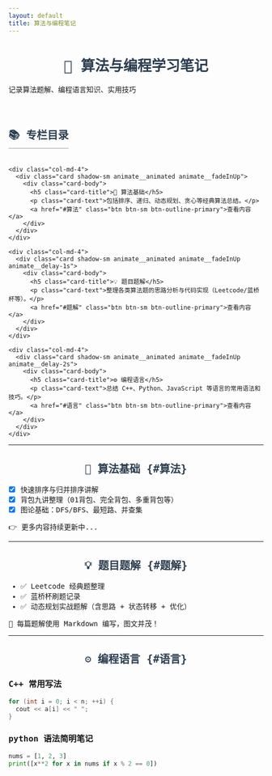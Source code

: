 ```yaml
---
layout: default
title: 算法与编程笔记
---
```


<!-- 字体 & 动效 & 样式库 -->
<link href="https://fonts.googleapis.com/css2?family=Fira+Code&display=swap" rel="stylesheet">
<link rel="stylesheet" href="https://cdnjs.cloudflare.com/ajax/libs/animate.css/4.1.1/animate.min.css"/>
<link href="https://cdn.jsdelivr.net/npm/bootstrap@5.3.0/dist/css/bootstrap.min.css" rel="stylesheet">

<!-- 自定义样式 -->
<style>
  body {
    font-family: 'Fira Code', monospace;
    background: #fdfdfd;
    padding: 40px 20px;
  }
  h1, h2 {
    text-align: center;
    color: #2c3e50;
  }
  .section-title {
    margin-top: 50px;
    margin-bottom: 20px;
    border-bottom: 2px solid #ccc;
    display: inline-block;
    padding-bottom: 5px;
  }
  .card-title {
    font-weight: bold;
    color: #0077cc;
  }
  .card-text {
    font-size: 0.95em;
  }
</style>

<!-- 欢迎标题 -->
<div class="text-center animate__animated animate__fadeInDown">
  <h1>📘 算法与编程学习笔记</h1>
  <p class="lead">记录算法题解、编程语言知识、实用技巧</p>
</div>

<!-- 专栏部分 -->
<div class="container mt-5">
  <h2 class="section-title">📚 专栏目录</h2>
  <div class="row g-4">

    <div class="col-md-4">
      <div class="card shadow-sm animate__animated animate__fadeInUp">
        <div class="card-body">
          <h5 class="card-title">🧮 算法基础</h5>
          <p class="card-text">包括排序、递归、动态规划、贪心等经典算法总结。</p>
          <a href="#算法" class="btn btn-sm btn-outline-primary">查看内容</a>
        </div>
      </div>
    </div>

    <div class="col-md-4">
      <div class="card shadow-sm animate__animated animate__fadeInUp animate__delay-1s">
        <div class="card-body">
          <h5 class="card-title">💡 题目题解</h5>
          <p class="card-text">整理各类算法题的思路分析与代码实现（Leetcode/蓝桥杯等）。</p>
          <a href="#题解" class="btn btn-sm btn-outline-primary">查看内容</a>
        </div>
      </div>
    </div>

    <div class="col-md-4">
      <div class="card shadow-sm animate__animated animate__fadeInUp animate__delay-2s">
        <div class="card-body">
          <h5 class="card-title">⚙️ 编程语言</h5>
          <p class="card-text">总结 C++、Python、JavaScript 等语言的常用语法和技巧。</p>
          <a href="#语言" class="btn btn-sm btn-outline-primary">查看内容</a>
        </div>
      </div>
    </div>

  </div>
</div>

<!-- 内容占位符：你可以在这里写 Markdown 文章或链接 -->

---

## 🧮 算法基础 {#算法}

- [x] 快速排序与归并排序讲解
- [x] 背包九讲整理（01背包、完全背包、多重背包等）
- [x] 图论基础：DFS/BFS、最短路、并查集

👉 更多内容持续更新中...

---

## 💡 题目题解 {#题解}

- ✅ Leetcode 经典题整理
- ✅ 蓝桥杯刷题记录
- ✅ 动态规划实战题解（含思路 + 状态转移 + 优化）

📝 每篇题解使用 Markdown 编写，图文并茂！

---

## ⚙️ 编程语言 {#语言}

### C++ 常用写法

```cpp
for (int i = 0; i < n; ++i) {
  cout << a[i] << " ";
}
```

### python 语法简明笔记
```python
nums = [1, 2, 3]
print([x**2 for x in nums if x % 2 == 0])
```